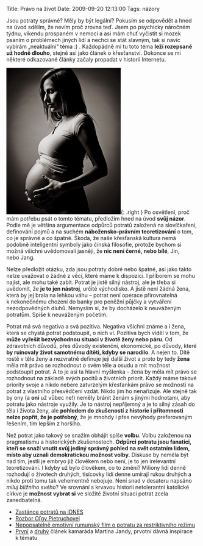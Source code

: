 Title: Právo na život
Date: 2009-09-20 12:13:00
Tags: názory

Jsou potraty správné? Měly by být legální? Pokusím se odpovědět a hned na úvod sdělím, že nevím proč zrovna teď. Jsem po psychicky náročném týdnu, víkendu prospaném v nemoci a asi mám chuť vyčistit si mozek psaním o problémech jiných lidí a nechci se stát slavným, tak si navíc vybírám „neaktuální“ téma :) . Každopádně mi tu toto téma **leží rozepsané už hodně dlouho**, stejně asi jako článek o křesťanství. Dokonce se mi některé odkazované články začaly propadat v historii Internetu.

![obrázek](images/117.jpg){: .right } Po osvětlení, proč mám potřebu psát o tomto tématu, předložím hned na úvod **svůj názor**. Podle mě je většina argumentace odpůrců potratů založená na slovíčkaření, definování pojmů a na suchém **nábožensko-právním teoretizování** o tom, co je správné a co špatné. Škoda, že naše křesťanská kultura nemá podobně inteligentní symboly jako čínská filosofie, protože bychom si možná všichni uvědomovali jasněji, že **nic není černé, nebo bílé**, Jin, nebo Jang.

Nelze předložit otázku, zda jsou potraty dobré nebo špatné, asi jako takto nelze uvažovat o žádné z věcí, které máme k dispozici. I příborem se mohu najíst, ale mohu také zabít. Potrat je jistě silný nástroj, ale je třeba si uvědomit, že **je to jen nástroj**, určité východisko. A jistě není žádná žena, která by jej brala na lehkou váhu – potrat není operace přirovnatelná k nekonečnému chození do banky pro peněžní půjčky a vytváření nezodpovědných dluhů. Nemyslím si, že by docházelo k neuváženým potratům. Spíše k neuváženým početím.

Potrat má svá negativa a svá pozitiva. Negativa všichni známe a i žena, která se chystá potrat podstoupit, o nich ví. Pozitiva bych viděl v tom, že **může vyřešit bezvýchodnou situaci v životě ženy nebo páru**. Od zdravotních důvodů, přes důvody existenční, ekonomické, po důvody, které **by ruinovaly život samotnému dítěti, kdyby se narodilo**. A nejen to. Dítě rostě v těle ženy a nezvratně definuje její další život a proto by tedy **žena** měla mít právo se rozhodnout o svém těle a osudu a mít možnost podstoupit potrat. A to je asi ta hlavní myšlenka – žena by měla mít právo se rozhodnout na základě svých pocitů a životních priorit. Každý máme takové priority svoje a nikdo nebere zatvrzelým křesťankám právo se možnosti na potrat z vlastního přesvědčení vzdát. Nikdo jim ho nenařizuje. Ale stejně tak by ony (a **oni** už vůbec ne!) neměly bránit ženám s jinými hodnotami, aby potratu jako nástroje využily. Je to nástroj nepříjemný a je to silný zásah do těla i života ženy, ale **pohledem do zkušeností z historie i přítomnosti nelze popřít, že je potřebný**, že je mnohdy i přes nevýhody preferovaným řešením, tím lepším z horšího.

Než potrat jako takový se snažím obhájit spíše **volbu**. Volbu založenou na pragmatismu a historických zkušenostech. **Odpůrci potratu jsou fanatici, kteří se snaží vnutit svůj jediný správný pohled na svět ostatním lidem, místo aby uznali demokratickou možnost volby.** Diskuse by neměla být nad tím, jestli je embryo již člověkem nebo není, je to jen irelevantní teoretizování. I kdyby už bylo člověkem, co to změní? Miliony lidí denně rozhodují o životech druhých, tisícovky lidí denne umírají rukou druhých a nikdo proti tomu tak vehementně nebojuje. Není snad v desateru napsáno *miluj bližního svého*? Ve srovnání s krvavou historii netolerantní katolické církve je **možnost vybrat si** ve složité životní situaci potrat zcela zanedbatelná.

-   [Zastánce potratů na iDNES](http://zpravy.idnes.cz/potrat-nebo-zivot-0ms-/kavarna.asp?c=A080411_151940_kavarna_bos)
-   [Rozbor Oľgy Pietruchovej](http://www.moznostvolby.sk/olga/pravo_na_svoj_zivot.htm)
-   [Nepopsatelně emotivní rumunský film o potratu za restriktivního re­žimu](http://www.csfd.cz/film/231418-4-mesice-3-tydny-a-2-dny-4-luni-3-saptamini-si-2-zile/)
-   [První](http://oldblog.martinjanda.com/politika-a-spolecnost/potrat-jaky-je-vas-nazor/)
    a [druhý](http://oldblog.martinjanda.com/politika-a-spolecnost/potrat-jeste-jednou-esej-nechtene-deti/) článek kamaráda Martina Jandy, prvotní dávná inspirace k tématu